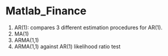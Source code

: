 # Matlab_Finance
1. AR(1): compares 3 different estimation procedures for AR(1).
2. MA(1)
3. ARMA(1,1)
4. ARMA(1,1) against AR(1) likelihood ratio test
